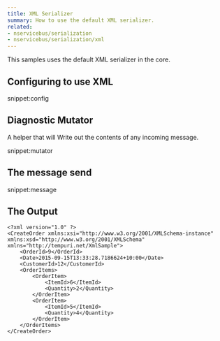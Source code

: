 ```yaml
---
title: XML Serializer
summary: How to use the default XML serializer.
related:
- nservicebus/serialization
- nservicebus/serialization/xml
---
```


This samples uses the default XML serializer in the core.

## Configuring to use XML 

snippet:config


## Diagnostic Mutator

A helper that will Write out the contents of any incoming message. 

snippet:mutator


## The message send

snippet:message
   

## The Output

```
<?xml version="1.0" ?>
<CreateOrder xmlns:xsi="http://www.w3.org/2001/XMLSchema-instance" xmlns:xsd="http://www.w3.org/2001/XMLSchema" xmlns="http://tempuri.net/XmlSample">
	<OrderId>9</OrderId>
	<Date>2015-09-15T13:33:28.7186624+10:00</Date>
	<CustomerId>12</CustomerId>
	<OrderItems>
		<OrderItem>
			<ItemId>6</ItemId>
			<Quantity>2</Quantity>
		</OrderItem>
		<OrderItem>
			<ItemId>5</ItemId>
			<Quantity>4</Quantity>
		</OrderItem>
	</OrderItems>
</CreateOrder>
```
